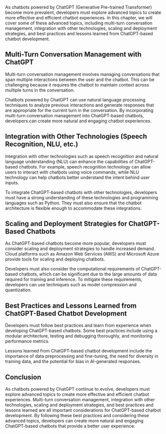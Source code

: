 
As chatbots powered by ChatGPT (Generative Pre-trained Transformer) become more prevalent, developers must explore advanced topics to create more effective and efficient chatbot experiences. In this chapter, we will cover some of these advanced topics, including multi-turn conversation management, integration with other technologies, scaling and deployment strategies, and best practices and lessons learned from ChatGPT-based chatbot development.

Multi-Turn Conversation Management with ChatGPT
-----------------------------------------------

Multi-turn conversation management involves managing conversations that span multiple interactions between the user and the chatbot. This can be challenging because it requires the chatbot to maintain context across multiple turns in the conversation.

Chatbots powered by ChatGPT can use natural language processing techniques to analyze previous interactions and generate responses that are appropriate for the current turn in the conversation. By incorporating multi-turn conversation management into ChatGPT-based chatbots, developers can create more natural and engaging chatbot experiences.

Integration with Other Technologies (Speech Recognition, NLU, etc.)
-------------------------------------------------------------------

Integration with other technologies such as speech recognition and natural language understanding (NLU) can enhance the capabilities of ChatGPT-based chatbots. For example, speech recognition technology can allow users to interact with chatbots using voice commands, while NLU technology can help chatbots better understand the intent behind user inputs.

To integrate ChatGPT-based chatbots with other technologies, developers must have a strong understanding of these technologies and programming languages such as Python. They must also ensure that the chatbot architecture is flexible enough to accommodate these integrations.

Scaling and Deployment Strategies for ChatGPT-Based Chatbots
------------------------------------------------------------

As ChatGPT-based chatbots become more popular, developers must consider scaling and deployment strategies to handle increased demand. Cloud platforms such as Amazon Web Services (AWS) and Microsoft Azure provide tools for scaling and deploying chatbots.

Developers must also consider the computational requirements of ChatGPT-based chatbots, which can be significant due to the large amounts of data required for training and inference. To mitigate these requirements, developers can use techniques such as model compression and quantization.

Best Practices and Lessons Learned from ChatGPT-Based Chatbot Development
-------------------------------------------------------------------------

Developers must follow best practices and learn from experience when developing ChatGPT-based chatbots. Some best practices include using a modular architecture, testing and debugging thoroughly, and monitoring performance metrics.

Lessons learned from ChatGPT-based chatbot development include the importance of data preprocessing and fine-tuning, the need for diversity in training data, and the potential for bias in AI-generated responses.

Conclusion
----------

As chatbots powered by ChatGPT continue to evolve, developers must explore advanced topics to create more effective and efficient chatbot experiences. Multi-turn conversation management, integration with other technologies, scaling and deployment strategies, and best practices and lessons learned are all important considerations for ChatGPT-based chatbot development. By following these best practices and considering these advanced topics, developers can create more natural and engaging ChatGPT-based chatbots that provide a better user experience.
